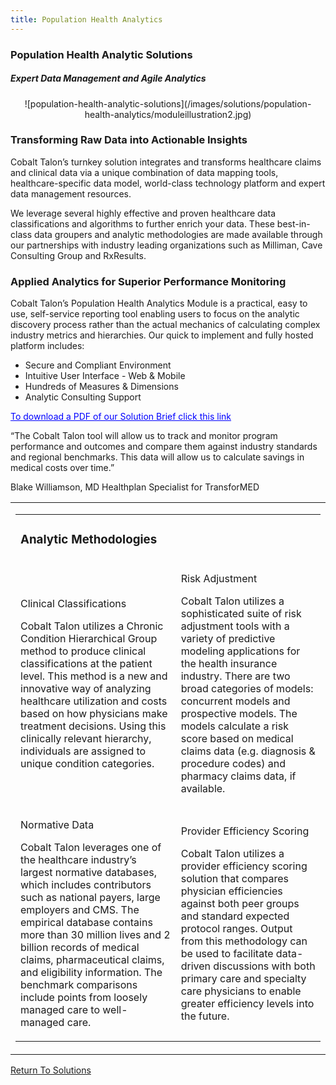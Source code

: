 ```yaml
---
title: Population Health Analytics
---
```

<h3>Population Health Analytic Solutions</h3>
<h5>Expert Data Management and Agile Analytics</h5>

<div id="population-health-analytic-solutions">
  <center>
  ![population-health-analytic-solutions](/images/solutions/population-health-analytics/moduleillustration2.jpg)
  </center>

  <div class="left">
     <h3 class="bold">Transforming Raw Data into Actionable Insights</h3>
    <p><span class="blue bold">Cobalt Talon’s</span> turnkey solution integrates and transforms healthcare claims and clinical data via a unique combination of data mapping tools, healthcare-specific data model, world-class technology platform and expert data management resources.</p>
    <p>We leverage several highly effective and proven healthcare data classifications and algorithms to further enrich your data. These best-in-class data groupers and analytic methodologies are made available through our partnerships with industry leading organizations such as Milliman, Cave Consulting Group and RxResults.
  </div>
  <div class="right">
    <h3 class="bold">Applied Analytics for Superior Performance Monitoring</h3>
    <p><span class="blue bold">Cobalt Talon’s</span> Population Health Analytics Module is a practical, easy to use, self-service reporting tool enabling users to focus on the analytic discovery process rather than the actual mechanics of calculating complex industry metrics and hierarchies. Our quick to implement and fully hosted platform includes:</p>
    <ul>
      <li>Secure and Compliant Environment</li>
      <li>Intuitive User Interface - Web &amp; Mobile</li>
      <li>Hundreds of Measures &amp; Dimensions</li>
      <li>Analytic Consulting Support</li>
    </ul>
  </div>
  <div class="clearfix"></div>
  <a style="color: blue; font-size: 14px;" href="/pdfs/ARecipeforSuccess-5-KeyIngredients.pdf" target="_blank"> To download a PDF of our Solution Brief click this link</a>
  <div class="testimonial">
    <p>“The Cobalt Talon tool will allow us to track and monitor program performance and outcomes and compare them against industry standards and regional benchmarks. This data will allow us to calculate savings in medical costs over time.”</p>
    <p class="signature">Blake Williamson, MD Healthplan Specialist for TransforMED</p>
  </div>
  <div class="clearfix"></div>
</div>


<div id="boxes">
  <table id="analytic-methodologies" border="0">
    <tr>
      <td>
        <table border="0" cellspacing="20" width="100%">
          <tr>
            <td colspan="2"><h3>Analytic Methodologies</h3></td>
          </tr>
          <tr>
            <td class="methodology">
              <p class="boxes">Clinical Classifications</p>
              <p class="description"><span class="blue bold">Cobalt Talon</span> utilizes a Chronic Condition Hierarchical Group method to produce clinical classifications at the patient level. This method is a new and innovative way of analyzing healthcare utilization and costs based on how physicians make treatment decisions. Using this clinically relevant hierarchy, individuals are assigned to unique condition categories.</p>
            </td>
            <td class="methodology">
              <p class="boxes">Risk Adjustment</p>
              <p class="description"><span class="blue bold">Cobalt Talon</span> utilizes a sophisticated suite of risk adjustment tools with a variety of predictive modeling applications for the health insurance industry. There are two broad categories of models: concurrent models and prospective models. The models calculate a risk score based on medical claims data (e.g. diagnosis &amp; procedure codes) and pharmacy claims data, if available.</p>
            </td>
          </tr>
          <tr>
            <td class="methodology">
              <p class="boxes">Normative Data</p>
              <p class="description"><span class="blue bold">Cobalt Talon</span> leverages one of the healthcare industry’s largest normative databases, which includes contributors such as national payers, large employers and CMS. The empirical database contains more than 30 million lives and 2 billion records of medical claims, pharmaceutical claims, and eligibility information. The benchmark comparisons include points from loosely managed care to well-managed care.</p>
            </td>
            <td class="methodology">
              <p class="boxes">Provider Efficiency Scoring</p>
              <p class="description"><span class="blue bold">Cobalt Talon</span> utilizes a provider efficiency scoring solution that compares physician efficiencies against both peer groups and standard expected protocol ranges. Output from this methodology can be used to facilitate data-driven discussions with both primary care and specialty care physicians to enable greater efficiency levels into the future.</p>
            </td>
          </tr>
          <!-- <tr><td colspan="4" align="right"><a class="font smaller" href="http://www.cobalttalon.com/analyticmethodologies.pdf" target="_blank">Download Methodologies Brief</a></td></tr> -->
        </table>
      </td>
    </tr>
  </table>
</div>

<a href="" class="back_one">Return To Solutions</a>
